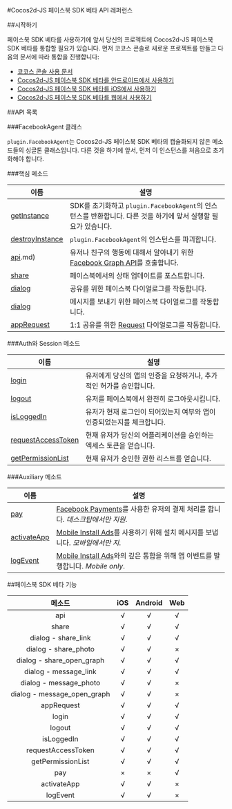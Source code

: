 #Cocos2d-JS 페이스북 SDK 베타 API 레퍼런스

##시작하기

페이스북 SDK 베타를 사용하기에 앞서 당신의 프로젝트에 Cocos2d-JS 페이스북 SDK 베타를 통합할 필요가 있습니다. 먼저 코코스 콘솔로 새로운 프로젝트를 만들고 다음의 문서에 따라 통합을 진행합니다:

- [코코스 콘솔 사용 문서](../../v2/cocos-console/ko.md)
- [Cocos2d-JS 페이스북 SDK 베타를 안드로이드에서 사용하기](../facebook-sdk-on-android/ko.md)
- [Cocos2d-JS 페이스북 SDK 베타를 iOS에서 사용하기](../facebook-sdk-on-ios/ko.md)
- [Cocos2d-JS 페이스북 SDK 베타를 웹에서 사용하기](../facebook-sdk-on-web/ko.md)

##API 목록

###FacebookAgent 클래스

`plugin.FacebookAgent`는 Cocos2d-JS 페이스북 SDK 베타의 캡슐화되지 않은 메소드들의 싱글톤 클래스입니다. 다른 것을 하기에 앞서, 먼저 이 인스턴스를 처음으로 초기화해야 합니다.

###핵심 메소드

|이름|설명|
|---|---|
|[getInstance](./get-instance_ko.md)|SDK를 초기화하고 `plugin.FacebookAgent`의 인스턴스를 반환합니다. 다른 것을 하기에 앞서 실행할 필요가 있습니다.|
|[destroyInstance](./destroy-instance_ko.md)|`plugin.FacebookAgent`의 인스턴스를 파괴합니다.|
|[api](./api_ko).md)| 유저나 친구의 행동에 대해서 알아내기 위한 [Facebook Graph API](http://developers.facebook.com/docs/graph-api)를 호출합니다.|
|[share](./share_ko.md)|페이스북에서의 상태 업데이트를 포스트합니다.|
|[dialog](./dialog-share_ko.md) |공유를 위한 페이스북 다이얼로그를 작동합니다.|
|[dialog](./dialog-message_ko.md) |메시지를 보내기 위한 페이스북 다이얼로그를 작동합니다.|
|[appRequest](./appRequest_ko.md)|1:1 공유를 위한 [Request](http://developers.facebook.com/docs/reference/dialogs/requests/) 다이얼로그를 작동합니다.|

###Auth와 Session 메소드

|이름|설명|
|---|---|
|[login](./login_ko.md)|유저에게 당신의 앱의 인증을 요청하거나, 추가적인 허가를 승인합니다.|
|[logout](./logout_ko.md)|유저를 페이스북에서 완전히 로그아웃시킵니다.|
|[isLoggedIn](./isloggedin_ko.md)|유저가 현재 로그인이 되어있는지 여부와 앱이 인증되었는지를 체크합니다.|
|[requestAccessToken](./request-accesstoken_ko.md)|현재 유저가 당신의 어플리케이션을 승인하는 엑세스 토큰을 얻습니다.|
|[getPermissionList](./get-permission-list_ko.md)|현재 유저가 승인한 권한 리스트를 얻습니다.|

###Auxiliary 메소드

|이름|설명|
|---|---|
|[pay](./pay_ko.md)|[Facebook Payments](http://developers.facebook.com/docs/concepts/payments/)를 사용한 유저의 결제 처리를 합니다. _데스크탑에서만 지원_.|
|[activateApp](./publish-install_ko.md)|[Mobile Install Ads](http://developers.facebook.com/docs/tutorials/mobile-app-ads/)를 사용하기 위해 설치 메시지를 보냅니다. _모바일에서만 지_.|
|[logEvent](./log-event_ko.md)|[Mobile Install Ads](http://developers.facebook.com/docs/tutorials/mobile-app-ads/)와의 깊은 통합을 위해 앱 이벤트를 발행합니다. _Mobile only_.|

##페이스북 SDK 베타 기능

|메소드|iOS|Android|Web|
|:-:|:-:|:-----:|:-:|
|api|√|√|√|
|share|√|√|√|
|dialog - share_link|√|√|√|
|dialog - share_photo|√|√|×|
|dialog - share_open_graph|√|√|√|
|dialog - message_link|√|√|√|
|dialog - message_photo|√|√|×|
|dialog - message_open_graph|√|√|×|
|appRequest|√|√|√|
|login|√|√|√|
|logout|√|√|√|
|isLoggedIn|√|√|√|
|requestAccessToken|√|√|√|
|getPermissionList|√|√|√|
|pay|×|×|√|
|activateApp|√|√|×|
|logEvent|√|√|×|
